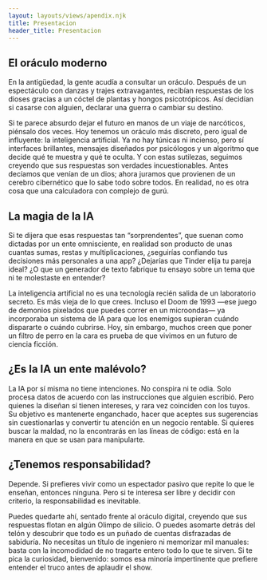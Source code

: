 ```yaml
---
layout: layouts/views/apendix.njk
title: Presentacion
header_title: Presentacion
---
```


## El oráculo moderno

En la antigüedad, la gente acudía a consultar un oráculo. Después de un espectáculo con danzas y trajes extravagantes, recibían respuestas de los dioses gracias a un cóctel de plantas y hongos psicotrópicos. Así decidían si casarse con alguien, declarar una guerra o cambiar su destino.

Si te parece absurdo dejar el futuro en manos de un viaje de narcóticos, piénsalo dos veces. Hoy tenemos un oráculo más discreto, pero igual de influyente: la inteligencia artificial.
Ya no hay túnicas ni incienso, pero sí interfaces brillantes, mensajes diseñados por psicólogos y un algoritmo que decide qué te muestra y qué te oculta. Y con estas sutilezas, seguimos creyendo que sus respuestas son verdades incuestionables.
Antes decíamos que venían de un dios; ahora juramos que provienen de un cerebro cibernético que lo sabe todo sobre todos.
En realidad, no es otra cosa que una calculadora con complejo de gurú.

## La magia de la IA

Si te dijera que esas respuestas tan “sorprendentes”, que suenan como dictadas por un ente omnisciente, en realidad son producto de unas cuantas sumas, restas y multiplicaciones, ¿seguirías confiando tus decisiones más personales a una app?
¿Dejarías que Tinder elija tu pareja ideal? ¿O que un generador de texto fabrique tu ensayo sobre un tema que ni te molestaste en entender?

La inteligencia artificial no es una tecnología recién salida de un laboratorio secreto. Es más vieja de lo que crees.
Incluso el Doom de 1993 —ese juego de demonios pixelados que puedes correr en un microondas— ya incorporaba un sistema de IA para que los enemigos supieran cuándo dispararte o cuándo cubrirse.
Hoy, sin embargo, muchos creen que poner un filtro de perro en la cara es prueba de que vivimos en un futuro de ciencia ficción.

## ¿Es la IA un ente malévolo?

La IA por sí misma no tiene intenciones. No conspira ni te odia.
Solo procesa datos de acuerdo con las instrucciones que alguien escribió. Pero quienes la diseñan sí tienen intereses, y rara vez coinciden con los tuyos.
Su objetivo es mantenerte enganchado, hacer que aceptes sus sugerencias sin cuestionarlas y convertir tu atención en un negocio rentable.
Si quieres buscar la maldad, no la encontrarás en las líneas de código: está en la manera en que se usan para manipularte.

## ¿Tenemos responsabilidad?

Depende.
Si prefieres vivir como un espectador pasivo que repite lo que le enseñan, entonces ninguna.
Pero si te interesa ser libre y decidir con criterio, la responsabilidad es inevitable.

Puedes quedarte ahí, sentado frente al oráculo digital, creyendo que sus respuestas flotan en algún Olimpo de silicio. O puedes asomarte detrás del telón y descubrir que todo es un puñado de cuentas disfrazadas de sabiduría. No necesitas un título de ingeniero ni memorizar mil manuales: basta con la incomodidad de no tragarte entero todo lo que te sirven. Si te pica la curiosidad, bienvenido: somos esa minoría impertinente que prefiere entender el truco antes de aplaudir el show.